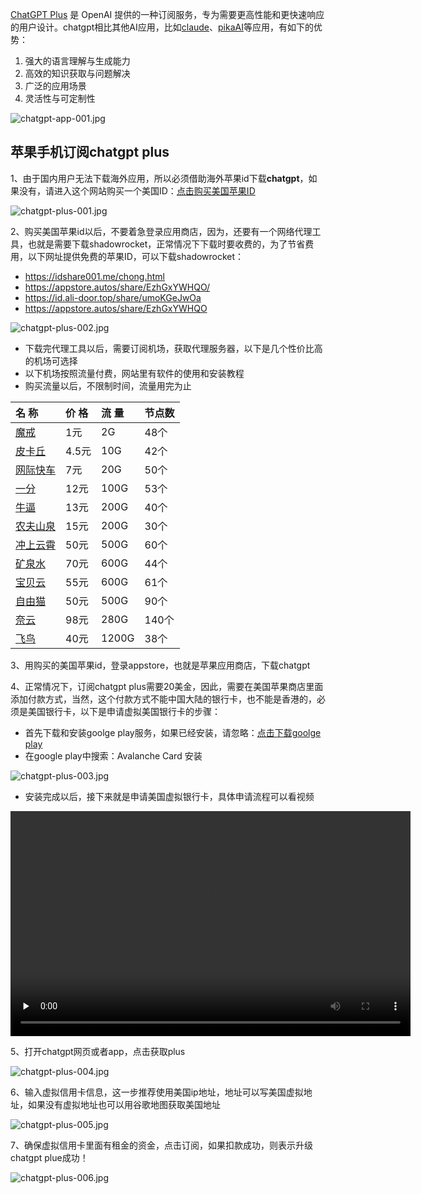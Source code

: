 
[ChatGPT Plus](https://chatgpt.com) 是 OpenAI 提供的一种订阅服务，专为需要更高性能和更快速响应的用户设计。chatgpt相比其他AI应用，比如[claude](https://claude.ai/)、[pikaAI](https://pika.art/)等应用，有如下的优势：
1. 强大的语言理解与生成能力
2. 高效的知识获取与问题解决
3. 广泛的应用场景
4. 灵活性与可定制性

![chatgpt-app-001.jpg](https://chatgpt-apk.app/img/chatgpt-app-001.jpg)



## 苹果手机订阅chatgpt plus


1、由于国内用户无法下载海外应用，所以必须借助海外苹果id下载**chatgpt**，如果没有，请进入这个网站购买一个美国ID：[点击购买美国苹果ID](https://appsir.shop/product/THPIpDr1RyVZ5w5l)

![chatgpt-plus-001.jpg](https://chatgpt-apk.app/img/chatgpt-plus-001.jpg)

2、购买美国苹果id以后，不要着急登录应用商店，因为，还要有一个网络代理工具，也就是需要下载shadowrocket，正常情况下下载时要收费的，为了节省费用，以下网址提供免费的苹果ID，可以下载shadowrocket：

- https://idshare001.me/chong.html
- https://appstore.autos/share/EzhGxYWHQO/
- https://id.ali-door.top/share/umoKGeJwOa
- https://appstore.autos/share/EzhGxYWHQO

![chatgpt-plus-002.jpg](https://chatgpt-apk.app/img/chatgpt-plus-002.jpg)
* 下载完代理工具以后，需要订阅机场，获取代理服务器，以下是几个性价比高的机场可选择
* 以下机场按照流量付费，网站里有软件的使用和安装教程
* 购买流量以后，不限制时间，流量用完为止

| 名 称 | 价 格 | 流 量 | 节点数 |
| :--- | :--- | :--- | :--- |
| [魔戒](https://mojie.xn--yrs494l.com/register?aff=BpCuERz0) | 1元 | 2G | 48个 |
| [皮卡丘](https://pkhub.net/#/register?code=A6O9EIj0) | 4.5元 | 10G | 42个 |
| [网际快车](https://快车.com?c=REZUOC) | 7元 | 20G | 50个 |
| [一分](https://xn--4gqx1hgtfdmt.com/#/register?code=Aqr3awfK) | 12元 | 100G | 53个 |
| [牛逼](https://6.66jc.top/#/login?code=sT9kLfc6) | 13元 | 200G | 40个 |
| [农夫山泉](https://www.nfsq.us/#/register?code=RaUmorb2) | 15元 | 200G | 30个 |
| [冲上云霄](https://cpdd.one/?r=106143) | 50元 | 500G | 60个 |
| [矿泉水](https://a9.600mlt.cc/#/register?code=pSnvLvyA) | 70元 | 600G | 44个 |
| [宝贝云](https://web1.bby011.com/#/register?code=8xTTMr2f) | 55元 | 600G | 61个 |
| [自由猫](https://us.freecat.cc/register?code=czdF7PXY) | 50元 | 500G | 90个 |
| [奈云](https://www.v2ny.me?path=register&code=05XjPGu5) | 98元 | 280G | 140个 |
| [飞鸟](https://feiniaoyun.xyz/#/register?code=GpIqYOb5) | 40元 | 1200G | 38个 |

3、用购买的美国苹果id，登录appstore，也就是苹果应用商店，下载chatgpt



4、正常情况下，订阅chatgpt plus需要20美金，因此，需要在美国苹果商店里面添加付款方式，当然，这个付款方式不能中国大陆的银行卡，也不能是香港的，必须是美国银行卡，以下是申请虚拟美国银行卡的步骤：

- 首先下载和安装goolge play服务，如果已经安装，请忽略：[点击下载goolge play](https://pan1.mene.lol/s/XQDU0?path=%2F)
- 在google play中搜索：Avalanche Card     安装

![chatgpt-plus-003.jpg](https://chatgpt-apk.app/img/chatgpt-plus-003.jpg)


- 安装完成以后，接下来就是申请美国虚拟银行卡，具体申请流程可以看视频

<video width="640" height="360" controls preload="none">
    <source src="https://mp4.flclash.xyz/雪崩卡.mp4" type="video/mp4">
    您的浏览器不支持 HTML5 视频。
</video>


5、打开chatgpt网页或者app，点击获取plus

![chatgpt-plus-004.jpg](https://chatgpt-apk.app/img/chatgpt-plus-004.jpg)

6、输入虚拟信用卡信息，这一步推荐使用美国ip地址，地址可以写美国虚拟地址，如果没有虚拟地址也可以用谷歌地图获取美国地址

![chatgpt-plus-005.jpg](https://chatgpt-apk.app/img/chatgpt-plus-005.jpg)

7、确保虚拟信用卡里面有租金的资金，点击订阅，如果扣款成功，则表示升级chatgpt plue成功！

![chatgpt-plus-006.jpg](https://chatgpt-apk.app/img/chatgpt-plus-006.jpg)















